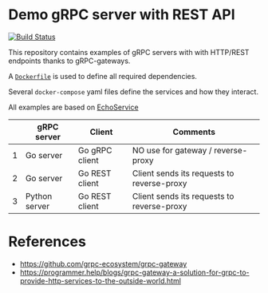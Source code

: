 # Demo gRPC server with REST API

[![Build Status](https://travis-ci.org/Gjacquenot/demo_grpc_server_with_rest_api.svg?branch=master)](https://travis-ci.org/Gjacquenot/demo_grpc_server_with_rest_api)

This repository contains examples of gRPC servers with
with HTTP/REST endpoints thanks to gRPC-gateways.

A [`Dockerfile`](Dockerfile) is used to define all required dependencies.

Several `docker-compose` yaml files define the services and how they interact.

All examples are based on [EchoService](src/pb/service.proto)

|   | gRPC server   | Client         | Comments                                   |
|---| ------------- | -------------- | ------------------------------------------ |
| 1 | Go server     | Go gRPC client | NO use for gateway / reverse-proxy         |
| 2 | Go server     | Go REST client | Client sends its requests to reverse-proxy |
| 3 | Python server | Go REST client | Client sends its requests to reverse-proxy |

# References

- https://github.com/grpc-ecosystem/grpc-gateway
- https://programmer.help/blogs/grpc-gateway-a-solution-for-grpc-to-provide-http-services-to-the-outside-world.html

